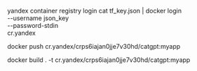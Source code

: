 yandex container registry login
cat tf_key.json | docker login \
  --username json_key \
  --password-stdin \
  cr.yandex

docker push cr.yandex/crps6iajan0jje7v30hd/catgpt:myapp

docker build . -t cr.yandex/crps6iajan0jje7v30hd/catgpt:myapp

